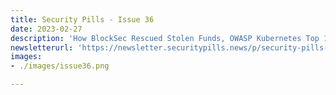 ```yaml
---
title: Security Pills - Issue 36
date: 2023-02-27
description: 'How BlockSec Rescued Stolen Funds, OWASP Kubernetes Top 10, Zero Transfer Phishing'
newsletterurl: 'https://newsletter.securitypills.news/p/security-pills-issue-36'
images: 
- ./images/issue36.png

--- 
```

